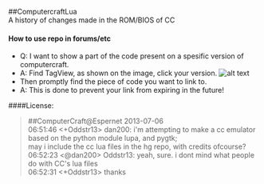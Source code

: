 ##ComputercraftLua  
A history of changes made in the ROM/BIOS of CC  


####  How to use repo in forums/etc
- Q: I want to show a part of the code present on a spesific version of computercraft.  
- A: Find TagView, as shown on the image, click your version. ![alt text](http://i.imgur.com/j2uoekg.png "Click TagView") 
- Then promptly find the piece of code you want to link to.  
- A: This is done to prevent your link from expiring in the future!  

####License:
>#\#ComputerCraft@Espernet 2013-07-06  
>06:51:46 <+Oddstr13> dan200: i'm attempting to make a cc emulator based on the python module lupa, and pygtk;  
>                      may i include the cc lua files in the hg repo, with credits ofcourse?  
>06:52:23 <@dan200> Oddstr13: yeah, sure. i dont mind what people do with CC's lua files  
>06:52:31 <+Oddstr13> thanks  
